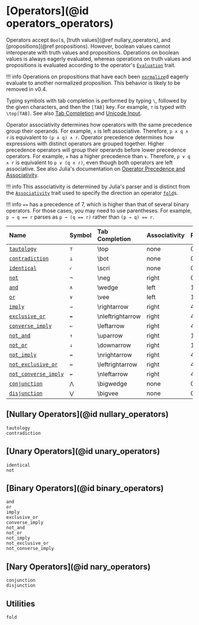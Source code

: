 
# [Operators](@id operators_operators)

Operators accept `Bool`s, [truth values](@ref nullary_operators), and [propositions](@ref propositions). However, boolean values cannot interoperate with truth values and propositions. Operations on boolean values is always eagerly evaluated, whereas operations on truth values and propositions is evaluated according to the operator's [`Evaluation`]() trait.

!!! info
    Operations on propositions that have each been [`normalize`](@ref)d eagerly evaluate to another normalized proposition.
    This behavior is likely to be removed in v0.4.

Typing symbols with tab completion is performed by typing `\`, followed by the given characters, and then the `[TAB]` key. For example, `⊤` is typed with `\top[TAB]`. See also [Tab Completion](https://docs.julialang.org/en/v1/stdlib/REPL/#Tab-completion) and [Unicode Input](https://docs.julialang.org/en/v1/manual/unicode-input/).

Operator associativity determines how operators with the same precedence group their operands. For example, `∧` is left associative. Therefore, `p ∧ q ∧ r` is equivalent to `(p ∧ q) ∧ r`. Operator precedence determines how expressions with distinct operators are grouped together. Higher precedence operators will group their operands before lower precedence operators. For example, `∧` has a higher precedence than `∨`. Therefore, `p ∨ q ∧ r` is equivalent to `p ∨ (q ∧ r)`, even though both operators are left associative. See also Julia's documentation on [Operator Precedence and Associativity](https://docs.julialang.org/en/v1/manual/mathematical-operations/#Operator-Precedence-and-Associativity).

!!! info
    This associativity is determined by Julia's parser and is distinct from the [`Associativity`]() trait used to specify the direction an operator [`fold`](@ref)s.

!!! info
    `==` has a precedence of 7, which is higher than that of several binary operators. For those cases, you may need to use parentheses. For example, `p → q == r` parses as `p → (q == r)` rather than `(p → q) == r`.

| Name                         | Symbol | Tab Completion    | Associativity | Precedence |
|:-----------------------------|:-------|:------------------|:--------------|:-----------|
| [`tautology`](@ref)          | `⊤`    | \\top             | none          | 0          |
| [`contradiction`](@ref)      | `⊥`    | \\bot             | none          | 0          |
| [`identical`](@ref)          | `𝒾`    | \\scri            | none          | 0          |
| [`not`](@ref)                | `¬`    | \\neg             | right         | 0          |
| [`and`](@ref)                | `∧`    | \\wedge           | left          | 12         |
| [`or`](@ref)                 | `∨`    | \\vee             | left          | 11         |
| [`imply`](@ref)              | `→`    | \\rightarrow      | right         | 4          |
| [`exclusive_or`](@ref)       | `↮`    | \\nleftrightarrow | right         | 4          |
| [`converse_imply`](@ref)     | `←`    | \\leftarrow       | right         | 4          |
| [`not_and`](@ref)            | `↑`    | \\uparrow         | right         | 15         |
| [`not_or`](@ref)             | `↓`    | \\downarrow       | right         | 15         |
| [`not_imply`](@ref)          | `↛`    | \\nrightarrow     | right         | 4          |
| [`not_exclusive_or`](@ref)   | `↔`    | \\leftrightarrow  | right         | 4          |
| [`not_converse_imply`](@ref) | `↚`    | \\nleftarrow      | right         | 4          |
| [`conjunction`](@ref)        | `⋀`    | \\bigwedge        | none          | 0          |
| [`disjunction`](@ref)        | `⋁`    | \\bigvee          | none          | 0          |

## [Nullary Operators](@id nullary_operators)

```@docs
tautology
contradiction
```

## [Unary Operators](@id unary_operators)

```@docs
identical
not
```

## [Binary Operators](@id binary_operators)

```@docs
and
or
imply
exclusive_or
converse_imply
not_and
not_or
not_imply
not_exclusive_or
not_converse_imply
```

## [Nary Operators](@id nary_operators)

```@docs
conjunction
disjunction
```

## Utilities

```@docs
fold
```
